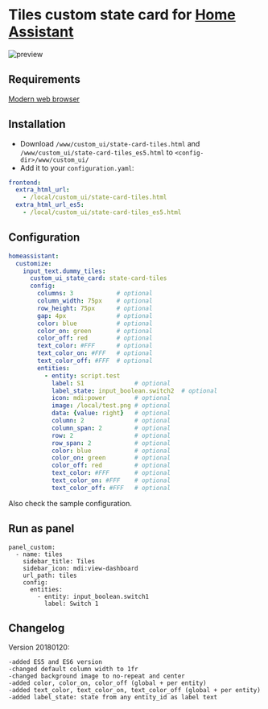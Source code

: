 # Tiles custom state card for [Home Assistant](https://home-assistant.io)

![preview](https://raw.githubusercontent.com/c727/home-assistant-tiles/master/docs/preview.png)

## Requirements
[Modern web browser](https://caniuse.com/#feat=css-grid)

## Installation
* Download `/www/custom_ui/state-card-tiles.html` and `/www/custom_ui/state-card-tiles_es5.html` to `<config-dir>/www/custom_ui/`
* Add it to your `configuration.yaml`:
```yaml
frontend:
  extra_html_url:
    - /local/custom_ui/state-card-tiles.html
  extra_html_url_es5:
    - /local/custom_ui/state-card-tiles_es5.html
```

## Configuration
```yaml
homeassistant:
  customize:
    input_text.dummy_tiles:
      custom_ui_state_card: state-card-tiles
      config:
        columns: 3            # optional
        column_width: 75px    # optional
        row_height: 75px      # optional
        gap: 4px              # optional
        color: blue           # optional
        color_on: green       # optional
        color_off: red        # optional
        text_color: #FFF      # optional
        text_color_on: #FFF   # optional
        text_color_off: #FFF  # optional
        entities:
          - entity: script.test
            label: S1              # optional
            label_state: input_boolean.switch2  # optional
            icon: mdi:power        # optional
            image: /local/test.png # optional
            data: {value: right}   # optional
            column: 2              # optional
            column_span: 2         # optional
            row: 2                 # optional
            row_span: 2            # optional
            color: blue            # optional
            color_on: green        # optional
            color_off: red         # optional
            text_color: #FFF       # optional
            text_color_on: #FFF    # optional
            text_color_off: #FFF   # optional
 ```
 
 Also check the sample configuration.

## Run as panel
```
panel_custom:
  - name: tiles
    sidebar_title: Tiles
    sidebar_icon: mdi:view-dashboard
    url_path: tiles
    config:
      entities:
        - entity: input_boolean.switch1
          label: Switch 1
```

## Changelog
Version 20180120:
```
-added ES5 and ES6 version
-changed default column width to 1fr
-changed background image to no-repeat and center
-added color, color_on, color_off (global + per entity)
-added text_color, text_color_on, text_color_off (global + per entity)
-added label_state: state from any entity_id as label text
```
